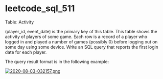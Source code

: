 # leetcode_sql_511

Table: Activity

(player_id, event_date) is the primary key of this table.
This table shows the activity of players of some game.
Each row is a record of a player who logged in and played a number of games (possibly 0) before logging out on some day using some device.
Write an SQL query that reports the first login date for each player.


The query result format is in the following example:


[![2020-08-03-032157.png](https://i.postimg.cc/C5sFfDFQ/2020-08-03-032157.png)](https://postimg.cc/T5h8zK5V)
